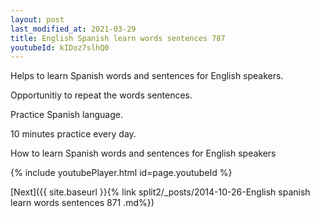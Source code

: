 ```yaml
---
layout: post
last_modified_at: 2021-03-29
title: English Spanish learn words sentences 787 
youtubeId: kIDoz7slhQ0
---
```

 
 
Helps to learn Spanish words and sentences for English speakers.

Opportunitiy to repeat the words sentences. 

Practice Spanish language. 
 
10 minutes practice every day. 
 
How to learn Spanish words and sentences for English speakers 
 
{% include youtubePlayer.html id=page.youtubeId %}
 
 
[Next]({{ site.baseurl }}{% link  split2/_posts/2014-10-26-English spanish learn words sentences 871 .md%})
 
